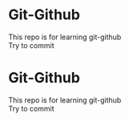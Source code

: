 # Git-Github
This repo is for learning git-github  
Try to commit
# Git-Github
This repo is for learning git-github  
Try to commit